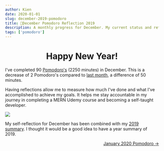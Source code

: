 ```yaml
---
author: Kien
date: 2020-01-01
slug: december-2019-pomodoro
title: 🍅December Pomodoro Reflection 2019
description: A monthly progress for December. My current status and reflection on my productivity, goals and achievements.
tags: ['pomodoro']
---
```


# <center>Happy New Year!</center>

I've completed 90 [Pomodoro's](/blog/pomodoro-technique/) (2250 minutes) in December. This is a decrease of 2 Pomodoro's compared to [last month](/blog/november-2019-pomodoro/), a difference of 50 minutes.

Having reflections allow me to measure how much I've done and what I've accomplished to achieve my goals. It helps me stay accountable in my journey in completing a MERN Udemy course and becoming a self-taught developer.

![](/static/images/pomodoros/pomotodoDecember2019.png)

My self-reflection for December has been combined with my [2019 summary](/066-2019-yearend-pomodoro/). I thought it would be a good idea to have a year summary of 2019.

<div align="right"><a href="/blog/january-2020-pomodoro/">January 2020 Pomodoro &rarr;</a></div>

